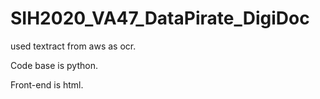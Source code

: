 # SIH2020_VA47_DataPirate_DigiDoc

used textract from aws as ocr.

Code base is python.

Front-end is html.

